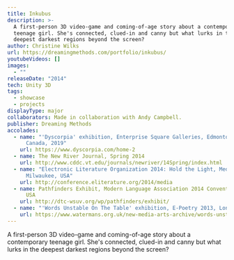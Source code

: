 ```yaml
---
title: Inkubus
description: >-
  A first-person 3D video-game and coming-of-age story about a contemporary
  teenage girl. She's connected, clued-in and canny but what lurks in the
  deepest darkest regions beyond the screen?
author: Christine Wilks
url: https://dreamingmethods.com/portfolio/inkubus/
youtubeVideos: []
images:
  - ""
releaseDate: "2014"
tech: Unity 3D
tags:
  - showcase
  - projects
displayType: major
collaborators: Made in collaboration with Andy Campbell.
publisher: Dreaming Methods
accolades:
  - name: "'Dyscorpia' exhibition, Enterprise Square Galleries, Edmonton, Alberta,
      Canada, 2019"
    url: https://www.dyscorpia.com/home-2
  - name: The New River Journal, Spring 2014
    url: http://www.cddc.vt.edu/journals/newriver/14Spring/index.html
  - name: "Electronic Literature Organization 2014: Hold the Light, Media Arts Show,
      Milwaukee, USA"
    url: http://conference.eliterature.org/2014/media
  - name: Pathfinders Exhibit, Modern Language Association 2014 Convention, Chicago,
      USA
    url: http://dtc-wsuv.org/wp/pathfinders/exhibit/
  - name: "'Words Unstable On The Table' exhibition, E-Poetry 2013, London, UK"
    url: https://www.watermans.org.uk/new-media-arts-archive/words-unstable-on-the-table-2013/
---
```



A first-person 3D video-game and coming-of-age story about a contemporary teenage girl. She's connected, clued-in and canny but what lurks in the deepest darkest regions beyond the screen?

